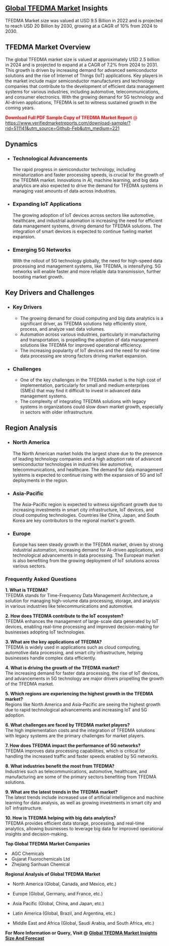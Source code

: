 <h2><a href="https://www.verifiedmarketreports.com/download-sample/?rid=511141&amp;utm_source=Github&amp;utm_medium=221" target="_blank">Global TFEDMA Market</a> Insights</h2><p>TFEDMA Market size was valued at USD 9.5 Billion in 2022 and is projected to reach USD 20 Billion by 2030, growing at a CAGR of 10% from 2024 to 2030.</p><p> <h2>TFEDMA Market Overview</h2> <p>The global TFEDMA market size is valued at approximately USD 2.5 billion in 2024 and is projected to expand at a CAGR of 7.2% from 2024 to 2031. This growth is driven by increasing demand for advanced semiconductor solutions and the rise of Internet of Things (IoT) applications. Key players in the market include major semiconductor manufacturers and technology companies that contribute to the development of efficient data management systems for various industries, including automotive, telecommunications, and consumer electronics. With the growing demand for 5G technology and AI-driven applications, TFEDMA is set to witness sustained growth in the coming years.</p> <p><p><span class=""><span style="color: #ff0000;"><strong>Download Full PDF Sample Copy of TFEDMA Market Report</strong> @ </span><a href="https://www.verifiedmarketreports.com/download-sample/?rid=511141&amp;utm_source=Github-Feb&amp;utm_medium=221" target="_blank">https://www.verifiedmarketreports.com/download-sample/?rid=511141&amp;utm_source=Github-Feb&amp;utm_medium=221</a></span></p></p> <h2>Dynamics</h2> <ul> <li><h3>Technological Advancements</h3> The rapid progress in semiconductor technology, including miniaturization and faster processing speeds, is crucial for the growth of the TFEDMA market. Innovations in AI, machine learning, and big data analytics are also expected to drive the demand for TFEDMA systems in managing vast amounts of data across industries.</li> <li><h3>Expanding IoT Applications</h3> The growing adoption of IoT devices across sectors like automotive, healthcare, and industrial automation is increasing the need for efficient data management systems, driving demand for TFEDMA solutions. The integration of smart devices is expected to continue fueling market expansion.</li> <li><h3>Emerging 5G Networks</h3> With the rollout of 5G technology globally, the need for high-speed data processing and management systems, like TFEDMA, is intensifying. 5G networks will enable faster and more reliable data transmission, further boosting market growth.</li> </ul> <h2>Key Drivers and Challenges</h2> <ul> <li><h3>Key Drivers</h3> <ul> <li>The growing demand for cloud computing and big data analytics is a significant driver, as TFEDMA solutions help efficiently store, process, and analyze vast data volumes.</li> <li>Automation across various industries, particularly in manufacturing and transportation, is propelling the adoption of data management solutions like TFEDMA for improved operational efficiency.</li> <li>The increasing popularity of IoT devices and the need for real-time data processing are strong factors driving market expansion.</li> </ul> </li> <li><h3>Challenges</h3> <ul> <li>One of the key challenges in the TFEDMA market is the high cost of implementation, particularly for small and medium enterprises (SMEs) that may find it difficult to invest in advanced data management systems.</li> <li>The complexity of integrating TFEDMA solutions with legacy systems in organizations could slow down market growth, especially in sectors with older infrastructure.</li> </ul> </li> </ul> <h2>Region Analysis</h2> <ul> <li><h3>North America</h3> The North American market holds the largest share due to the presence of leading technology companies and a high adoption rate of advanced semiconductor technologies in industries like automotive, telecommunications, and healthcare. The demand for data management systems is expected to continue rising with the expansion of 5G and IoT deployments in the region.</li> <li><h3>Asia-Pacific</h3> The Asia-Pacific region is expected to witness significant growth due to increasing investments in smart city infrastructure, IoT devices, and cloud computing technologies. Countries like China, Japan, and South Korea are key contributors to the regional market's growth.</li> <li><h3>Europe</h3> Europe has seen steady growth in the TFEDMA market, driven by strong industrial automation, increasing demand for AI-driven applications, and technological advancements in data processing. The European market is also benefiting from the growing deployment of IoT solutions across various sectors.</li> </ul> <h3>Frequently Asked Questions</h3> <p><b>1. What is TFEDMA?</b><br>TFEDMA stands for Time-Frequency Data Management Architecture, a solution for managing high-volume data processing, storage, and analysis in various industries like telecommunications and automotive.</p> <p><b>2. How does TFEDMA contribute to the IoT ecosystem?</b><br>TFEDMA enhances the management of large-scale data generated by IoT devices, enabling real-time processing and improved decision-making for businesses adopting IoT technologies.</p> <p><b>3. What are the key applications of TFEDMA?</b><br>TFEDMA is widely used in applications such as cloud computing, automotive data processing, and smart city infrastructure, helping businesses handle complex data efficiently.</p> <p><b>4. What is driving the growth of the TFEDMA market?</b><br>The increasing demand for faster data processing, the rise of IoT devices, and advancements in 5G technology are major drivers propelling the growth of the TFEDMA market.</p> <p><b>5. Which regions are experiencing the highest growth in the TFEDMA market?</b><br>Regions like North America and Asia-Pacific are seeing the highest growth due to rapid technological advancements and increasing IoT and 5G adoption.</p> <p><b>6. What challenges are faced by TFEDMA market players?</b><br>The high implementation costs and the integration of TFEDMA solutions with legacy systems are the primary challenges for market players.</p> <p><b>7. How does TFEDMA impact the performance of 5G networks?</b><br>TFEDMA improves data processing capabilities, which is critical for handling the increased traffic and faster speeds enabled by 5G networks.</p> <p><b>8. What industries benefit the most from TFEDMA?</b><br>Industries such as telecommunications, automotive, healthcare, and manufacturing are some of the primary sectors benefiting from TFEDMA solutions.</p> <p><b>9. What are the latest trends in the TFEDMA market?</b><br>The latest trends include increased use of artificial intelligence and machine learning for data analysis, as well as growing investments in smart city and IoT infrastructure.</p> <p><b>10. How is TFEDMA helping with big data analytics?</b><br>TFEDMA provides efficient data storage, processing, and real-time analytics, allowing businesses to leverage big data for improved operational insights and decision-making.</p> </p><p><strong>Top Global TFEDMA Market Companies</strong></p><div data-test-id=""><p><li>AGC Chemicals</li><li> Gujarat Fluorochemicals Ltd</li><li> Zhejiang Sanhuan Chemical</li></p><div><strong>Regional Analysis of&nbsp;Global TFEDMA Market</strong></div><ul><li dir="ltr"><p dir="ltr">North America&nbsp;(Global, Canada, and Mexico, etc.)</p></li><li dir="ltr"><p dir="ltr">Europe (Global, Germany, and France, etc.)</p></li><li dir="ltr"><p dir="ltr">Asia Pacific&nbsp;(Global, China, and Japan, etc.)</p></li><li dir="ltr"><p dir="ltr">Latin America&nbsp;(Global, Brazil, and Argentina, etc.)</p></li><li dir="ltr">Middle East and Africa&nbsp;(Global, Saudi Arabia, and South Africa, etc.)</li></ul><p><strong>For More Information or Query, Visit @&nbsp;</strong><strong><a href="https://www.verifiedmarketreports.com/product/tfedma-market-size-and-forecast/?utm_source=Github&amp;utm_medium=221" target="_blank">Global TFEDMA Market Insights Size And Forecast</a></strong></p></div>
